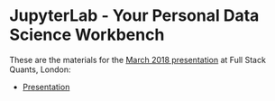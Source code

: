 # JupyterLab - Your Personal Data Science Workbench

These are the materials for the [March 2018 presentation](https://skillsmatter.com/meetups/10726-jupyterlab-your-personal-data-science-workbench) at Full Stack Quants, London:

 * [Presentation](https://cdn.rawgit.com/markusschanta/talks/2018-03-jupyterlab/2018-03%20-%20JupyterLab%20-%20Full%20Stack%20Quants/presentation.html)
